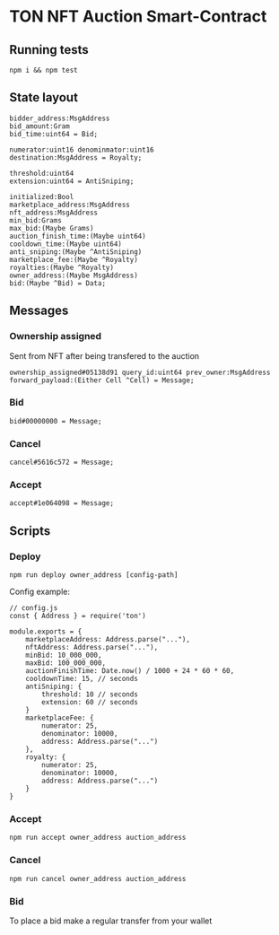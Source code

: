 # TON NFT Auction Smart-Contract

## Running tests

```
npm i && npm test
```

## State layout

```
bidder_address:MsgAddress
bid_amount:Gram
bid_time:uint64 = Bid;

numerator:uint16 denominmator:uint16
destination:MsgAddress = Royalty;

threshold:uint64
extension:uint64 = AntiSniping;

initialized:Bool
marketplace_address:MsgAddress
nft_address:MsgAddress
min_bid:Grams
max_bid:(Maybe Grams)
auction_finish_time:(Maybe uint64)
cooldown_time:(Maybe uint64)
anti_sniping:(Maybe ^AntiSniping)
marketplace_fee:(Maybe ^Royalty)
royalties:(Maybe ^Royalty)
owner_address:(Maybe MsgAddress)
bid:(Maybe ^Bid) = Data;
```

## Messages

### Ownership assigned

Sent from NFT after being transfered to the auction

```
ownership_assigned#05138d91 query_id:uint64 prev_owner:MsgAddress forward_payload:(Either Cell ^Cell) = Message;
```

### Bid

```
bid#00000000 = Message;
```

### Cancel

```
cancel#5616c572 = Message;
```

### Accept

```
accept#1e064098 = Message;
```

## Scripts

### Deploy

```
npm run deploy owner_address [config-path]
```

Config example:
```
// config.js
const { Address } = require('ton')

module.exports = {
    marketplaceAddress: Address.parse("..."),
    nftAddress: Address.parse("..."),
    minBid: 10_000_000,
    maxBid: 100_000_000,
    auctionFinishTime: Date.now() / 1000 + 24 * 60 * 60,
    cooldownTime: 15, // seconds
    antiSniping: {
        threshold: 10 // seconds
        extension: 60 // seconds
    }
    marketplaceFee: {
        numerator: 25,
        denominator: 10000,
        address: Address.parse("...")
    },
    royalty: {
        numerator: 25,
        denominator: 10000,
        address: Address.parse("...")
    }
}
```

### Accept

```
npm run accept owner_address auction_address
```

### Cancel

```
npm run cancel owner_address auction_address
```
### Bid

To place a bid make a regular transfer from your wallet